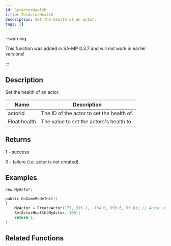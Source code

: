 ```yaml
---
id: SetActorHealth
title: SetActorHealth
description: Set the health of an actor.
tags: []
---
```


:::warning

This function was added in SA-MP 0.3.7 and will not work in earlier versions!

:::

## Description

Set the health of an actor.

| Name         | Description                               |
| ------------ | ----------------------------------------- |
| actorid      | The ID of the actor to set the health of. |
| Float:health | The value to set the actors's health to.  |

## Returns

1 - success

0 - failure (i.e. actor is not created).

## Examples

```c
new MyActor;

public OnGameModeInit()
{
    MyActor = CreateActor(179, 316.1, -134.0, 999.6, 90.0); // Actor as salesperson in Ammunation
    SetActorHealth(MyActor, 100);
    return 1;
}
```

## Related Functions
